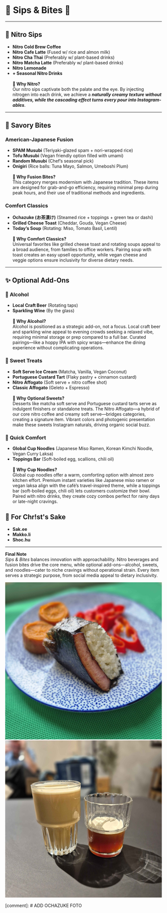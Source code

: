 # 🧋 Sips & Bites 🍙  

---

## 🥤 **Nitro Sips**  
- **Nitro Cold Brew Coffee**
- **Nitro Cafe Latte**  (Fused w/ rice and almon milk)  
- **Nitro Cha Thai**  (Preferably w/ plant-based drinks)
- **Nitro Matcha Latte**  (Preferably w/ plant-based drinks)
- **Nitro Lemonade**  
- **+ Seasonal Nitro Drinks**  
\
   **🤔 Why Nitro?**  
   Our nitro sips captivate both the palate and the eye. By injecting nitrogen into each drink, we achieve a ***naturally creamy texture without additives, while the cascading effect turns every pour into Instagram-ables***.

---

## 🍣 **Savory Bites**  

### **American-Japanese Fusion**  
- **SPAM Musubi** (Teriyaki-glazed spam + nori-wrapped rice)
- **Tofu Musubi** (Vegan friendly option filled with umami)
- **Random Musubi** (Chef’s seasonal pick)  
- **Onigiri** (Rice balls: Tuna Mayo, Salmon, Umeboshi Plum)  
\
   **🤔 Why Fusion Bites?**  
   This category merges modernism with Japanese tradition. These items are designed for grab-and-go efficiency, requiring minimal prep during peak hours, and their use of traditional methods and ingredients.

### **Comfort Classics**  
- **Ochazuke (お茶漬け)** (Steamed rice + toppings + green tea or dashi) 
- **Grilled Cheese Toast** (Cheddar, Gouda, Vegan Cheese)  
- **Today’s Soup** (Rotating: Miso, Tomato Basil, Lentil)  
\
   **🤔 Why Comfort Classics?** \
   Universal favorites like grilled cheese toast and rotating soups appeal to a broad audience, from families to office workers. Pairing soup with toast creates an easy upsell opportunity, while vegan cheese and veggie options ensure inclusivity for diverse dietary needs.  

---

## ✨ **Optional Add-Ons**  

### 🥂 **Alcohol**  
- **Local Craft Beer** (Rotating taps)  
- **Sparkling Wine** (By the glass)  
\
   **🤔 Why Alcohol?**  
   Alcohol is positioned as a strategic add-on, not a focus. Local craft beer and sparkling wine appeal to evening crowds seeking a relaxed vibe, requiring minimal storage or prep compared to a full bar. Curated pairings—like a hoppy IPA with spicy wraps—enhance the dining experience without complicating operations.  

### 🍦 **Sweet Treats**  
- **Soft Serve Ice Cream** (Matcha, Vanilla, Vegan Coconut)  
- **Portuguese Custard Tart** (Flaky pastry + cinnamon custard)  
- **Nitro Affogato** (Soft serve + nitro coffee shot)
- **Classic Affogato** (Geleto + Espresso)  
\
   **🤔 Why Optional Sweets?**  
   Desserts like matcha soft serve and Portuguese custard tarts serve as indulgent finishers or standalone treats. The Nitro Affogato—a hybrid of our core nitro coffee and creamy soft serve—bridges categories, creating a signature item. Vibrant colors and photogenic presentation make these sweets Instagram naturals, driving organic social buzz.  

### 🍜 **Quick Comfort**  
- **Global Cup Noodles** (Japanese Miso Ramen, Korean Kimchi Noodle, Vegan Curry Laksa)  
- **Toppings Bar** (Soft-boiled egg, scallions, chili oil)  
\
   **🤔 Why Cup Noodles?**  
   Global cup noodles offer a warm, comforting option with almost zero kitchen effort. Premium instant varieties like Japanese miso ramen or vegan laksa align with the café’s travel-inspired theme, while a toppings bar (soft-boiled eggs, chili oil) lets customers customize their bowl. Paired with nitro drinks, they create cozy combos perfect for rainy days or late-night cravings.  

## 🍶 **For Chr!st's Sake**
- **Sak.ee**
- **Makko.li**
- **Shoc.hu**

---

**Final Note**  
*Sips & Bites* balances innovation with approachability. Nitro beverages and fusion bites drive the core menu, while optional add-ons—alcohol, sweets, and noodles—cater to niche cravings without operational strain. Every item serves a strategic purpose, from social media appeal to dietary inclusivity.  

![foto00](asset/20250225_100057.jpg)
![foto01](asset/20250225_132729.jpg)

[comment]: # ADD OCHAZUKE FOTO
